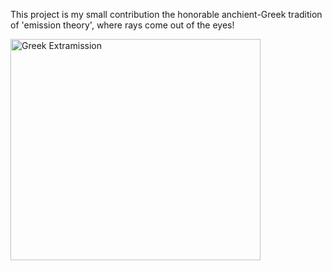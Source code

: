 This project is my small contribution the honorable anchient-Greek tradition of 'emission theory', where rays come out of the eyes!

<img width="400" height="354" alt="Greek Extramission" src="https://github.com/user-attachments/assets/545f4e06-a16c-4226-ba23-16cb2ac97856" />
